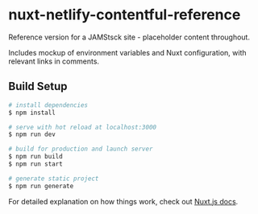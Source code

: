 # nuxt-netlify-contentful-reference
Reference version for a JAMStsck site - placeholder content throughout.

Includes mockup of environment variables and Nuxt configuration, with relevant links in comments.

## Build Setup

```bash
# install dependencies
$ npm install

# serve with hot reload at localhost:3000
$ npm run dev

# build for production and launch server
$ npm run build
$ npm run start

# generate static project
$ npm run generate
```

For detailed explanation on how things work, check out [Nuxt.js docs](https://nuxtjs.org).
